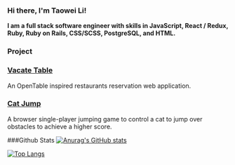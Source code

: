 ### Hi there, I'm Taowei Li!

**I am a full stack software engineer with skills in JavaScript, React / Redux, Ruby, Ruby on Rails, CSS/SCSS, PostgreSQL, and HTML.**

### Project
### [Vacate Table](https://vacate-table.herokuapp.com/)
An OpenTable inspired restaurants reservation web application.

### [Cat Jump](https://taoweili.github.io/Cat_Game/)
A browser single-player jumping game to control a cat to jump over obstacles to achieve a higher score. 

###Github Stats
[![Anurag's GitHub stats](https://github-readme-stats.vercel.app/api?username=TaoweiLi&show_icons=true&theme=radical&hide=issues)](https://github.com/anuraghazra/github-readme-stats)

[![Top Langs](https://github-readme-stats.vercel.app/api/top-langs/?username=TaoweiLi&layout=compact&theme=radical)](https://github.com/anuraghazra/github-readme-stats)
